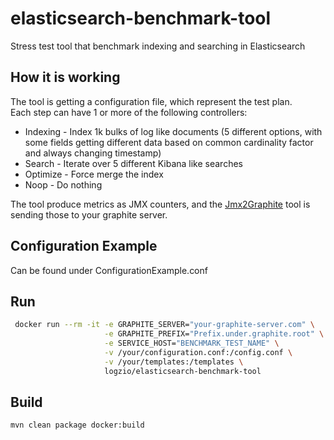 # elasticsearch-benchmark-tool
Stress test tool that benchmark indexing and searching in Elasticsearch

## How it is working
The tool is getting a configuration file, which represent the test plan.  
Each step can have 1 or more of the following controllers:
 - Indexing - Index 1k bulks of log like documents (5 different options, with some fields getting different data based on common cardinality factor and always changing timestamp)
 - Search - Iterate over 5 different Kibana like searches
 - Optimize - Force merge the index
 - Noop - Do nothing  
 
The tool produce metrics as JMX counters, and the [Jmx2Graphite](https://github.com/logzio/jmx2graphite) tool is sending those to your graphite server.

## Configuration Example
Can be found under ConfigurationExample.conf

## Run
```bash
 docker run --rm -it -e GRAPHITE_SERVER="your-graphite-server.com" \
                     -e GRAPHITE_PREFIX="Prefix.under.graphite.root" \
                     -e SERVICE_HOST="BENCHMARK_TEST_NAME" \
                     -v /your/configuration.conf:/config.conf \
                     -v /your/templates:/templates \
                     logzio/elasticsearch-benchmark-tool
```

## Build
```bash
mvn clean package docker:build
```
